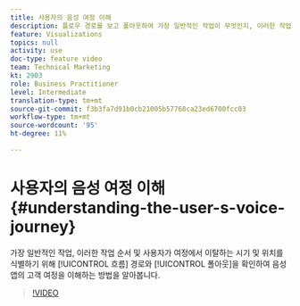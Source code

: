 ```yaml
---
title: 사용자의 음성 여정 이해
description: 플로우 경로를 보고 폴아웃하여 가장 일반적인 작업이 무엇인지, 이러한 작업의 순서 및 사용자가 여정에서 퇴장하는 시기와 위치를 확인하여 음성 앱의 고객 여정을 이해하는 방법을 살펴봅니다.
feature: Visualizations
topics: null
activity: use
doc-type: feature video
team: Technical Marketing
kt: 2903
role: Business Practitioner
level: Intermediate
translation-type: tm+mt
source-git-commit: f3b3fa7d91b0cb21005b57768ca23ed6700fcc03
workflow-type: tm+mt
source-wordcount: '95'
ht-degree: 11%

---
```



# 사용자의 음성 여정 이해 {#understanding-the-user-s-voice-journey}

가장 일반적인 작업, 이러한 작업 순서 및 사용자가 여정에서 이탈하는 시기 및 위치를 식별하기 위해 [!UICONTROL 흐름] 경로와 [!UICONTROL 폴아웃]을 확인하여 음성 앱의 고객 여정을 이해하는 방법을 알아봅니다.

>[!VIDEO](https://video.tv.adobe.com/v/27226/?quality=12)

